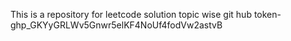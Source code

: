 This is a repository for leetcode solution topic wise
git hub token- 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

